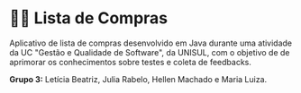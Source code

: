 # ✍🏻 Lista de Compras
Aplicativo de lista de compras desenvolvido em Java durante uma atividade da UC "Gestão e Qualidade de Software", da UNISUL, com o objetivo de de aprimorar os conhecimentos sobre testes e coleta de feedbacks.

**Grupo 3:** Letícia Beatriz, Julia Rabelo, Hellen Machado e Maria Luiza.
